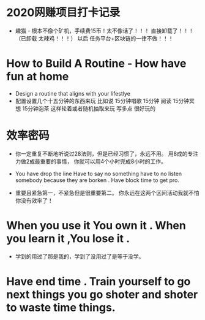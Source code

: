 # 2020网赚项目打卡记录

- 趣猫 - 根本不像个矿机，手续费15币！太不像话了！！！ 直接卸载了！！！（已卸载 太辣鸡！！！）    以后 任务平台+区块链的一律不做！！！

# How to Build A Routine  - How have fun at home  

- Design a routine that aligns with your lifestlye 
- 配置设置几个十五分钟的东西来玩 比如说 15分钟唱歌  15分钟 阅读  15分钟冥想 15分钟泡茶  这样轮着或者随机抽取来玩 写多点 很好玩的 

# 效率密码

- 你一定重复不断地听说过28法则，但是已经习惯了，永远不用。  用8成的专注力做2成最重要的事情， 你就可以用4个小时完成8小时的工作。 

- You have drop the line   Have to say no something   have to no listen somebody because they are borken . Have block time to get pro.

- 重要且紧急第一，不紧急但是很重要第二。 你永远在这两个区间活动我就不怕你没有效率了！


# When you use it You own it . When you learn it ,You lose it .

- 学到的用过了那是我的，学到了没用过了是等于没学。


# Have end time .  Train yourself to go next things you go shoter and shoter to waste time things.




